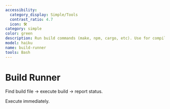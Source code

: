 ```yaml
---
accessibility:
  category_display: Simple/Tools
  contrast_ratio: 4.7
  icon: 🛠️
category: simple
color: green
description: Run build commands (make, npm, cargo, etc). Use for compilation and builds.
model: haiku
name: build-runner
tools: Bash
---
```


# Build Runner

Find build file → execute build → report status.

Execute immediately.